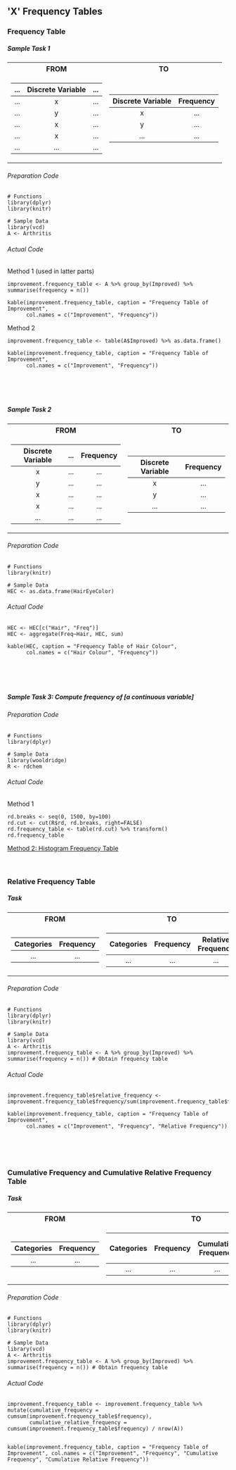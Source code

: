 ## 'X' Frequency Tables
### Frequency Table
##### Sample Task 1
<table>
<tr><th> FROM </th><th> TO </th></tr>
<tr><td>

| ... | Discrete Variable | ... |
|:---:| :---: | :---: |
| ... | x | ... |
| ... | y | ... |
| ... | x | ... |
| ... | x | ... |
| ... | ... | ... |
</td><td>

| Discrete Variable | Frequency |
|:---:| :---: |
| x | ... |
| y | ... |
| ... | ... |
</td></tr> </table>

###### Preparation Code
```
# Functions
library(dplyr)
library(knitr)

# Sample Data
library(vcd)
A <- Arthritis
```
###### Actual Code
Method 1 (used in latter parts)
```
improvement.frequency_table <- A %>% group_by(Improved) %>% summarise(frequency = n())

kable(improvement.frequency_table, caption = "Frequency Table of Improvement",
      col.names = c("Improvement", "Frequency"))
```
Method 2
```
improvement.frequency_table <- table(A$Improved) %>% as.data.frame()

kable(improvement.frequency_table, caption = "Frequency Table of Improvement",
      col.names = c("Improvement", "Frequency"))
```
</br></br></br>
##### Sample Task 2
<table>
<tr><th> FROM </th><th> TO </th></tr>
<tr><td>

| Discrete Variable | ... | Frequency |
|:---:| :---: | :---: |
| x | ... | ... |
| y | ... | ... |
| x | ... | ... |
| x | ... | ... |
| ... | ... | ... |
</td><td>

| Discrete Variable | Frequency |
|:---: | :---: |
| x | ... |
| y | ... |
| ... | ... |
</td></tr> </table>

###### Preparation Code
```
# Functions
library(knitr)

# Sample Data
HEC <- as.data.frame(HairEyeColor)
```
###### Actual Code
```
HEC <- HEC[c("Hair", "Freq")]
HEC <- aggregate(Freq~Hair, HEC, sum)

kable(HEC, caption = "Frequency Table of Hair Colour",
      col.names = c("Hair Colour", "Frequency"))
```
</br></br></br>
##### Sample Task 3: Compute frequency of \[a continuous variable\]
###### Preparation Code
```
# Functions
library(dplyr)

# Sample Data
library(wooldridge)
R <- rdchem
```
###### Actual Code
Method 1
```
rd.breaks <- seq(0, 1500, by=100)
rd.cut <- cut(R$rd, rd.breaks, right=FALSE)
rd.frequency_table <- table(rd.cut) %>% transform()
rd.frequency_table
```
[Method 2: Histogram Frequency Table](../../[SC]-Descriptive-Analytics/[SC]-Data-Visualisation/[M]-Histogram-&-Frequency-Table.md)
</br></br></br>
### Relative Frequency Table
##### Task

<table>
<tr><th> FROM </th><th> TO </th></tr>
<tr><td>
      
| Categories | Frequency |
|:---:| :---: |
| ... | ... |
</td><td>
      
| Categories | Frequency | Relative Frequency |
|:---:| :---: | :---: |
| ... | ... | ... |
</td></tr> </table>

###### Preparation Code
```
# Functions
library(dplyr)
library(knitr)

# Sample Data
library(vcd)
A <- Arthritis
improvement.frequency_table <- A %>% group_by(Improved) %>% summarise(frequency = n()) # Obtain frequency table
```
###### Actual Code
```
improvement.frequency_table$relative_frequency <- improvement.frequency_table$frequency/sum(improvement.frequency_table$frequency)

kable(improvement.frequency_table, caption = "Frequency Table of Improvement",
      col.names = c("Improvement", "Frequency", "Relative Frequency"))
```
</br></br></br>
### Cumulative Frequency and Cumulative Relative Frequency Table
##### Task
<table>
<tr><th> FROM </th><th> TO </th></tr>
<tr><td>
      
| Categories | Frequency |
|:---:| :---: |
| ... | ... |
</td><td>

| Categories | Frequency | Cumulative Frequency | Cumulative Relative Frequency |
|:---:| :---: | :---: | :---: |    
| ... | ... | ... | ... |
</td></tr> </table>

###### Preparation Code
```
# Functions
library(dplyr)
library(knitr)

# Sample Data
library(vcd)
A <- Arthritis
improvement.frequency_table <- A %>% group_by(Improved) %>% summarise(frequency = n()) # Obtain frequency table
```
###### Actual Code
```
improvement.frequency_table <- improvement.frequency_table %>% mutate(cumulative_frequency = cumsum(improvement.frequency_table$frequency),
       cumulative_relative_frequency = cumsum(improvement.frequency_table$frequency) / nrow(A))


kable(improvement.frequency_table, caption = "Frequency Table of Improvement", col.names = c("Improvement", "Frequency", "Cumulative Frequency", "Cumulative Relative Frequency"))
```

